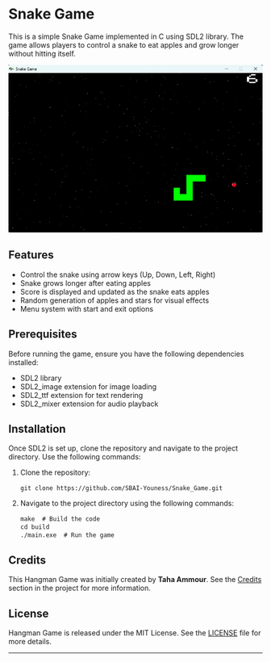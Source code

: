 # Snake Game

This is a simple Snake Game implemented in C using SDL2 library. The game allows players to control a snake to eat apples and grow longer without hitting itself.

![Snake Game Screen](tools/images/ScreenImage.png)

## Features

- Control the snake using arrow keys (Up, Down, Left, Right)
- Snake grows longer after eating apples
- Score is displayed and updated as the snake eats apples
- Random generation of apples and stars for visual effects
- Menu system with start and exit options

## Prerequisites

Before running the game, ensure you have the following dependencies installed:

- SDL2 library
- SDL2_image extension for image loading
- SDL2_ttf extension for text rendering
- SDL2_mixer extension for audio playback

## Installation

Once SDL2 is set up, clone the repository and navigate to the project directory. Use the following commands:

1. Clone the repository:

   ```shell
   git clone https://github.com/SBAI-Youness/Snake_Game.git
   ```

2. Navigate to the project directory using the following commands:

    ```shell
    make  # Build the code
    cd build
    ./main.exe  # Run the game
    ```
## Credits

This Hangman Game was initially created by **Taha Ammour**. See the [Credits](#credits) section in the project for more information.

## License

Hangman Game is released under the MIT License. See the [LICENSE](LICENSE) file for more details.

---